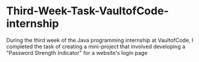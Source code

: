 # Third-Week-Task-VaultofCode-internship
During the third week of the Java programming internship at VaultofCode, I completed the task of creating a mini-project that involved developing a "Password Strength Indicator" for a website's login page
